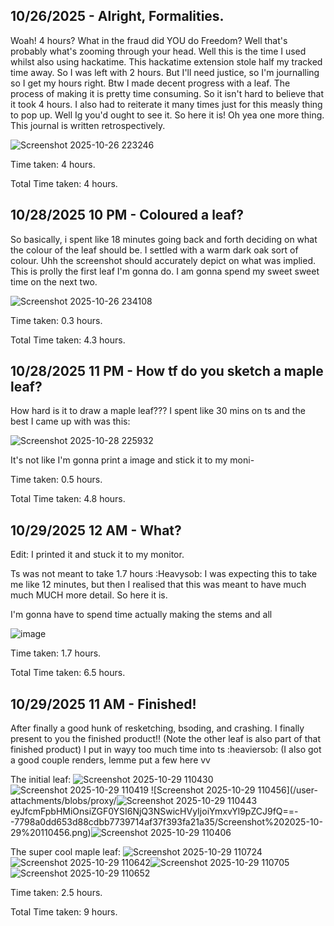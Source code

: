 <!--
  ===================    !!READ THIS NOTICE!!   ====================
  DO NOT edit this file manually. Your changes WILL BE OVERWRITTEN!
  This journal is auto generated and updated by Hack Club Blueprint.
  To edit this file, please edit your journal entries on Blueprint.
  ==================================================================
-->

## 10/26/2025 - Alright, Formalities.   

Woah! 4 hours? What in the fraud did YOU do Freedom? Well that's probably what's zooming through your head. Well this is the time I used whilst also using hackatime. This hackatime extension stole half my tracked time away. So I was left with 2 hours. But I'll need justice, so I'm journalling so I get my hours right. Btw I made decent progress with a leaf. The process of making it  is pretty time consuming. So it isn't hard to believe that it took 4 hours. I also had to reiterate it many times just for this measly thing to pop up. Well Ig you'd ought to see it. So here it is! Oh yea one more thing. This journal is written retrospectively. 

![Screenshot 2025-10-26 223246](https://blueprint.hackclub.com/user-attachments/blobs/proxy/eyJfcmFpbHMiOnsiZGF0YSI6NTgzMiwicHVyIjoiYmxvYl9pZCJ9fQ==--7f840e5c91564a3db2920f5d527f7b5b50ebd564/Screenshot%202025-10-26%20223246.png)

Time taken: 4 hours. 

Total Time taken: 4 hours.
  

## 10/28/2025 10 PM - Coloured a leaf?  

So basically, i spent like 18 minutes going back and forth deciding on what the colour of the leaf should be. I settled with a warm dark oak sort of colour. Uhh the screenshot should accurately depict on what was implied. This is prolly the first leaf I'm gonna do. I am gonna spend my sweet sweet time on the next two.

 ![Screenshot 2025-10-26 234108](https://blueprint.hackclub.com/user-attachments/blobs/proxy/eyJfcmFpbHMiOnsiZGF0YSI6NjM3NywicHVyIjoiYmxvYl9pZCJ9fQ==--3952bfc2cad629069d41a78a1e158cef1e9459b5/Screenshot%202025-10-26%20234108.png)

Time taken: 0.3 hours.

Total Time taken: 4.3 hours.  

## 10/28/2025 11 PM - How tf do you sketch a maple leaf?  

How hard is it to draw a maple leaf??? I spent like 30 mins on ts and the best I came up with was this:

 ![Screenshot 2025-10-28 225932](https://blueprint.hackclub.com/user-attachments/blobs/proxy/eyJfcmFpbHMiOnsiZGF0YSI6NjM4NiwicHVyIjoiYmxvYl9pZCJ9fQ==--7add993d0fdff87614eab4282da07cfda5384594/Screenshot%202025-10-28%20225932.png)

It's not like I'm gonna print a image and stick it to my moni-

Time taken: 0.5 hours.

Total Time taken: 4.8 hours.  

## 10/29/2025 12 AM - What?  

Edit: I printed it and stuck it to my monitor.

Ts was not meant to take 1.7 hours :Heavysob: I was expecting this to take me like 12 minutes, but then I realised that this was meant to have much much MUCH more detail. So here it is.

I'm gonna have to spend time actually making the stems and all

![image](https://blueprint.hackclub.com/user-attachments/blobs/proxy/eyJfcmFpbHMiOnsiZGF0YSI6NjQwNSwicHVyIjoiYmxvYl9pZCJ9fQ==--3a1602a6903e18a21d47d49da6013c66b38fb8e0/image.png)

Time taken: 1.7 hours.

Total Time taken: 6.5 hours.  

## 10/29/2025 11 AM - Finished!  

After finally a good hunk of resketching, bsoding, and crashing. I finally present to you the finished product!! (Note the other leaf is also part of that finished product) I put in wayy too much time into ts :heaviersob: (I also got a good couple renders, lemme put a few here vv

The initial leaf:
![Screenshot 2025-10-29 110430](https://blueprint.hackclub.com/user-attachments/blobs/proxy/eyJfcmFpbHMiOnsiZGF0YSI6NjQ3NCwicHVyIjoiYmxvYl9pZCJ9fQ==--d7ce36b8c1a9ca27e9cc2607ab1bd10e9307d020/Screenshot%202025-10-29%20110430.png)![Screenshot 2025-10-29 110419](https://blueprint.hackclub.com/user-attachments/blobs/proxy/eyJfcmFpbHMiOnsiZGF0YSI6NjQ3NiwicHVyIjoiYmxvYl9pZCJ9fQ==--cd97249de13ce7f000bf2d2217f3fae9a41dc653/Screenshot%202025-10-29%20110419.png)
![Screenshot 2025-10-29 110456](/user-attachments/blobs/proxy/![Screenshot 2025-10-29 110443](https://blueprint.hackclub.com/user-attachments/blobs/proxy/eyJfcmFpbHMiOnsiZGF0YSI6NjQ3MiwicHVyIjoiYmxvYl9pZCJ9fQ==--31672bdd1fde5e4749d48721329b619dd373b021/Screenshot%202025-10-29%20110443.png)eyJfcmFpbHMiOnsiZGF0YSI6NjQ3NSwicHVyIjoiYmxvYl9pZCJ9fQ==--7798a0dd653d88cdbb7739714af37f393fa21a35/Screenshot%202025-10-29%20110456.png)![Screenshot 2025-10-29 110406](https://blueprint.hackclub.com/user-attachments/blobs/proxy/eyJfcmFpbHMiOnsiZGF0YSI6NjQ3MywicHVyIjoiYmxvYl9pZCJ9fQ==--4cb56343dfe4b0b071538b008761634f4ef3c675/Screenshot%202025-10-29%20110406.png)

The super cool maple leaf:
![Screenshot 2025-10-29 110724](https://blueprint.hackclub.com/user-attachments/blobs/proxy/eyJfcmFpbHMiOnsiZGF0YSI6NjQ3OSwicHVyIjoiYmxvYl9pZCJ9fQ==--cca5ded352400af72c82740cbb6e42b61ad0f967/Screenshot%202025-10-29%20110724.png)![Screenshot 2025-10-29 110642](https://blueprint.hackclub.com/user-attachments/blobs/proxy/eyJfcmFpbHMiOnsiZGF0YSI6NjQ4MCwicHVyIjoiYmxvYl9pZCJ9fQ==--9d63577ab6ccba586551212eb7b586ab6dbeb47d/Screenshot%202025-10-29%20110642.png)![Screenshot 2025-10-29 110705](https://blueprint.hackclub.com/user-attachments/blobs/proxy/eyJfcmFpbHMiOnsiZGF0YSI6NjQ3NywicHVyIjoiYmxvYl9pZCJ9fQ==--9df95ea78aa24f6c91a82215e61c12dd497b6524/Screenshot%202025-10-29%20110705.png)![Screenshot 2025-10-29 110652](https://blueprint.hackclub.com/user-attachments/blobs/proxy/eyJfcmFpbHMiOnsiZGF0YSI6NjQ3OCwicHVyIjoiYmxvYl9pZCJ9fQ==--5f33ee881f892397387d482dd82a4a990144d51d/Screenshot%202025-10-29%20110652.png)



Time taken: 2.5 hours.

Total Time taken: 9 hours.  

